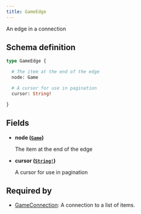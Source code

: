 ```yaml
---
title: GameEdge
---
```


An edge in a connection

## Schema definition
```graphql
type GameEdge {

  # The item at the end of the edge
  node: Game

  # A cursor for use in pagination
  cursor: String!

}
```

## Fields

* **node ([`Game`](graphql/schema/game.md))**

  The item at the end of the edge

* **cursor ([`String!`](graphql/schema/string.md))**

  A cursor for use in pagination


## Required by
* [GameConnection](graphql/schema/gameconnection.md): A connection to a list of items.
